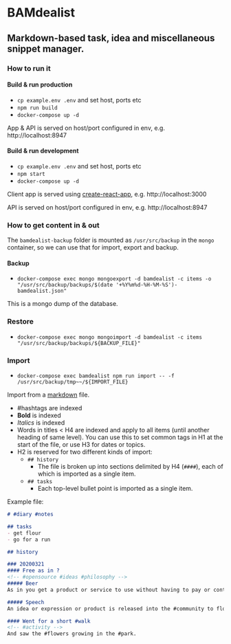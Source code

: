 # BAMdealist
## Markdown-based task, idea and miscellaneous snippet manager.

### How to run it
#### Build & run production
- `cp example.env .env` and set host, ports etc
- `npm run build`
- `docker-compose up -d`

App & API is served on host/port configured in env, e.g. http://localhost:8947

#### Build & run development
- `cp example.env .env` and set host, ports etc
- `npm start`
- `docker-compose up -d`

Client app is served using [create-react-app](https://create-react-app.dev), e.g. http://localhost:3000

API is served on host/port configured in env, e.g. http://localhost:8947

### How to get content in & out
The `bamdealist-backup` folder is mounted as `/usr/src/backup` in the `mongo` container, so we can use that for import, export and backup.

#### Backup
- `docker-compose exec mongo mongoexport -d bamdealist -c items -o "/usr/src/backup/backups/$(date '+%Y%m%d-%H-%M-%S')-bamdealist.json"`

This is a mongo dump of the database.

### Restore
- `docker-compose exec mongo mongoimport -d bamdealist -c items "/usr/src/backup/backups/${BACKUP_FILE}"`

### Import 
- `docker-compose exec bamdealist npm run import -- -f  /usr/src/backup/tmp~~/${IMPORT_FILE}`

Import from a [markdown](https://github.github.com/gfm/) file. 

- #hashtags are indexed
- __Bold__ is indexed
- _Italics_ is indexed 
- Words in titles < H4 are indexed and apply to all items (until another heading of same level). You can use this to set common tags in H1 at the start of the file, or use H3 for dates or topics.
- H2 is reserved for two different kinds of import:
  - `## history` 
    - The file is broken up into sections delimited by H4 (`####`), each of which is imported as a single item.
  - `## tasks`
    - Each top-level bullet point is imported as a single item.

Example file:

```md
# #diary #notes

## tasks
- get flour
- go for a run

## history

### 20200321
#### Free as in ?
<!-- #opensource #ideas #philosophy -->
##### Beer
As in you get a product or service to use without having to pay or contribute.

##### Speech
An idea or expression or product is released into the #community to flourish, and will not do so without contribution from others.

#### Went for a short #walk
<!-- #activity -->
And saw the #flowers growing in the #park.
```

